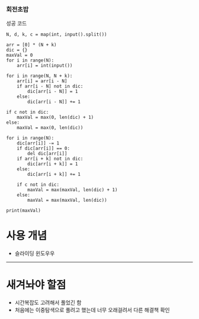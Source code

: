 ### 회전초밥

성공 코드

```
N, d, k, c = map(int, input().split())

arr = [0] * (N + k)
dic = {}
maxVal = 0
for i in range(N):
    arr[i] = int(input())

for i in range(N, N + k):
    arr[i] = arr[i - N]
    if arr[i - N] not in dic:
        dic[arr[i - N]] = 1
    else:
        dic[arr[i - N]] += 1

if c not in dic:
    maxVal = max(0, len(dic) + 1)
else:
    maxVal = max(0, len(dic))

for i in range(N):
    dic[arr[i]] -= 1
    if dic[arr[i]] == 0:
        del dic[arr[i]]
    if arr[i + k] not in dic:
        dic[arr[i + k]] = 1
    else:
        dic[arr[i + k]] += 1

    if c not in dic:
        maxVal = max(maxVal, len(dic) + 1)
    else:
        maxVal = max(maxVal, len(dic))

print(maxVal)

```

# 사용 개념

-   슬라이딩 윈도우우

---

# 새겨놔야 할점

-   시간복잡도 고려해서 풀었긴 함
- 처음에는 이중탐색으로 풀려고 했는데 너무 오래걸려서 다른 해결책 확인
